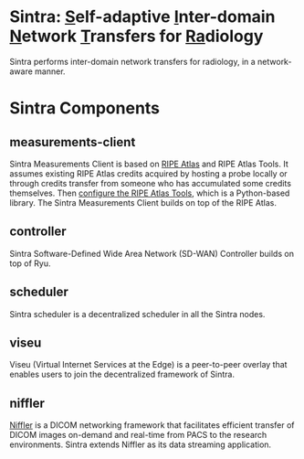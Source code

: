 # Sintra: <ins>S</ins>elf-adaptive <ins>I</ins>nter-domain <ins>N</ins>etwork <ins>T</ins>ransfers for <ins>Ra</ins>diology

Sintra performs inter-domain network transfers for radiology, in a network-aware manner.


# Sintra Components

## measurements-client

Sintra Measurements Client is based on [RIPE Atlas](https://atlas.ripe.net/) and RIPE Atlas Tools. It assumes existing RIPE Atlas credits acquired by hosting a probe locally or through credits transfer from someone who has accumulated some credits themselves. Then [configure the RIPE Atlas Tools](https://ripe-atlas-tools.readthedocs.io/en/latest/use.html#configuration), which is a Python-based library. The Sintra Measurements Client builds on top of the RIPE Atlas. 

## controller

Sintra Software-Defined Wide Area Network (SD-WAN) Controller builds on top of Ryu.

## scheduler

Sintra scheduler is a decentralized scheduler in all the Sintra nodes.

## viseu

Viseu (Virtual Internet Services at the Edge) is a peer-to-peer overlay that enables users to join the decentralized framework of Sintra.

## niffler

[Niffler](https://github.com/Emory-HITI/Niffler/) is a DICOM networking framework that facilitates efficient transfer of DICOM images on-demand and real-time from PACS to the research environments. Sintra extends Niffler as its data streaming application.
